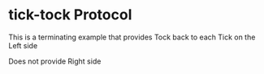 # tick-tock Protocol

This is a terminating example that provides Tock back to each Tick on the Left side

Does not provide Right side
